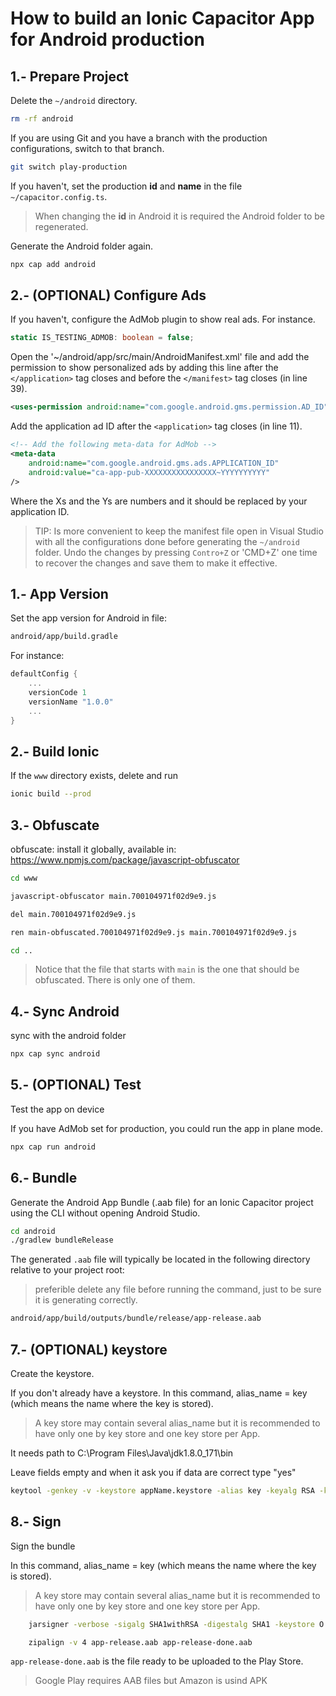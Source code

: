 
# How to build an Ionic Capacitor App for Android production




## 1.- Prepare Project

Delete the `~/android` directory.

```bash
rm -rf android
```

If you are using Git and you have a branch with the production configurations, switch to that branch.

```bash
git switch play-production
```

If you haven't, set the production **id** and **name** in the file `~/capacitor.config.ts`.

> When changing the **id** in Android it is required the Android folder to be regenerated.

Generate the Android folder again.

```bash
npx cap add android
```




## 2.- (OPTIONAL) Configure Ads

If you haven't, configure the AdMob plugin to show real ads. For instance.

```typescript
static IS_TESTING_ADMOB: boolean = false;
```

Open the '~/android/app/src/main/AndroidManifest.xml' file and add the permission to show personalized ads by adding this line after the `</application>` tag closes and before the `</manifest>` tag closes (in line 39).

```xml
<uses-permission android:name="com.google.android.gms.permission.AD_ID" />
```

Add the application ad ID after the `<application>` tag closes (in line 11).

```xml
<!-- Add the following meta-data for AdMob -->
<meta-data
    android:name="com.google.android.gms.ads.APPLICATION_ID"
    android:value="ca-app-pub-XXXXXXXXXXXXXXXX~YYYYYYYYYY"
/>
```

Where the Xs and the Ys are numbers and it should be replaced by your application ID.

> TIP: Is more convenient to keep the manifest file open in Visual Studio with all the configurations done before generating the `~/android` folder.
Undo the changes by pressing `Contro+Z` or 'CMD+Z' one time to recover the changes and save them to make it effective.




## 1.- App Version

Set the app version for Android in file:

```bash
android/app/build.gradle
```

For instance:

```gradle
defaultConfig {
    ...
    versionCode 1
    versionName "1.0.0"
    ...
}
```

## 2.- Build Ionic

If the `www` directory exists, delete and run

```bash
ionic build --prod
```

## 3.- Obfuscate

obfuscate: install it globally, available in: https://www.npmjs.com/package/javascript-obfuscator

```bash
cd www

javascript-obfuscator main.700104971f02d9e9.js

del main.700104971f02d9e9.js

ren main-obfuscated.700104971f02d9e9.js main.700104971f02d9e9.js

cd ..
```

> Notice that the file that starts with `main` is the one that should be obfuscated.
> There is only one of them.

## 4.- Sync Android

sync with the android folder

```bash
npx cap sync android
```

## 5.- (OPTIONAL) Test

Test the app on device

If you have AdMob set for production,
you could run the app in plane mode.

```bash
npx cap run android
```




## 6.- Bundle

Generate the Android App Bundle (.aab file) for an Ionic Capacitor project using the CLI without opening Android Studio.

```bash
cd android
./gradlew bundleRelease
```

The generated `.aab` file will typically be located in the following directory relative to your project root:

> preferible delete any file before running the command, just to be sure it is generating correctly.

```bash
android/app/build/outputs/bundle/release/app-release.aab
```

## 7.- (OPTIONAL) keystore

Create the keystore.

If you don't already have a keystore.
In this command, alias_name = key (which means the name where the key is stored).

> A key store may contain several alias_name but it is recommended to have only one by key store and one key store per App.

It needs path to C:\Program Files\Java\jdk1.8.0_171\bin

Leave fields empty and when it ask you if data are correct type "yes"

```bash
keytool -genkey -v -keystore appName.keystore -alias key -keyalg RSA -keysize 2048 -validity 10000
```

## 8.- Sign

Sign the bundle

In this command, alias_name = key (which means the name where the key is stored).

> A key store may contain several alias_name but it is recommended to have only one by key store and one key store per App.

```bash
    jarsigner -verbose -sigalg SHA1withRSA -digestalg SHA1 -keystore O:\keystores\brain\premium2\brainPremium2.keystore app-release.aab key

    zipalign -v 4 app-release.aab app-release-done.aab
```

`app-release-done.aab` is the file ready to be uploaded to the Play Store.

> Google Play requires AAB files but Amazon is usind APK
